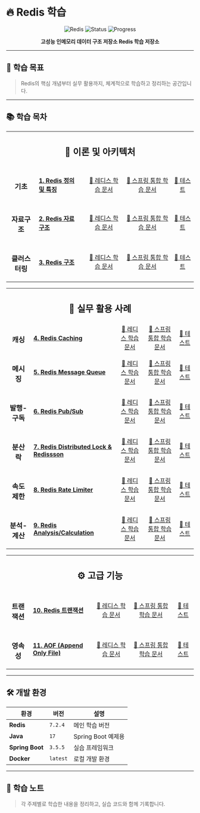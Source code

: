 # 🔥 Redis 학습

<div align="center">

![Redis](https://img.shields.io/badge/redis-%23DD0031.svg?style=for-the-badge&logo=redis&logoColor=white)
![Status](https://img.shields.io/badge/Status-Learning-brightgreen?style=for-the-badge)
![Progress](https://img.shields.io/badge/Progress-0%25-red?style=for-the-badge)

**고성능 인메모리 데이터 구조 저장소 Redis 학습 저장소**

</div>

---

## 🎯 학습 목표

> Redis의 핵심 개념부터 실무 활용까지, 체계적으로 학습하고 정리하는 공간입니다.

---

## 📚 학습 목차

<table>
  <tr>
    <td colspan="5" align="center">
      <h2>📐 이론 및 아키텍처</h2>
    </td>
  </tr>
  <tr>
    <td align="center">
      <h3> 기초</h3>
    </td>
    <td>
      <h4><a href="#1-redis-정의-및-특징">1. Redis 정의 및 특징</a></h4>
    </td>
    <td align="center">
      <a href="./src/main/java/studying/redis/_01_definition/redis-core.md">📖 레디스 학습 문서</a>
    </td>
    <td align="center">
      <a href="./src/main/java/studying/redis/_01_definition/redis-spring-integration.md">📖 스프링 통합 학습 문서</a>
    </td>
    <td align="center">
      <a href="./src/test/java/studying/redis/_01_definition/RedisConnectionFactoryTest.java">🧪 테스트</a>
    </td>
  </tr>
  <tr>
    <td align="center">
      <h3>자료구조</h3>
    </td>
    <td>
      <h4><a href="#2-redis-자료-구조">2. Redis 자료 구조</a></h4>
    </td>
    <td align="center">
      <a href="./src/main/java/studying/redis/_02_datatype/redis-core.md">📖 레디스 학습 문서</a>
    </td>
    <td align="center">
      <a href="./src/main/java/studying/redis/_02_datatype/redis-spring-integration.md">📖 스프링 통합 학습 문서</a>
    </td>
    <td align="center">
      <a href="./src/test/java/studying/redis//RedisConnectionFactoryTest.java">🧪 테스트</a>
    </td>
  </tr>
  <tr>
    <td align="center">
      <h3>클러스터링</h3>
    </td>
    <td>
      <h4><a href="#3-redis-구조">3. Redis 구조</a></h4>
    </td>
    <td align="center">
      <a href="./src/main/java/studying/redis/_02_datatype/redis-core.md">📖 레디스 학습 문서</a>
    </td>
    <td align="center">
      <a href="./src/main/java/studying/redis/_02_datatype/redis-spring-integration.md">📖 스프링 통합 학습 문서</a>
    </td>
    <td align="center">
      <a href="./src/test/java/studying/redis//RedisConnectionFactoryTest.java">🧪 테스트</a>
    </td>
  </tr>
</table>

<table>
  <tr>
    <td colspan="5" align="center">
      <h2>💼 실무 활용 사례</h2>
    </td>
  </tr>
  <tr>
    <td align="center">
      <h3>캐싱</h3>
    </td>
    <td>
      <h4><a href="#4-redis-캐시-활용-사례">4. Redis Caching</a></h4>
    </td>
    <td align="center">
      <a href="./src/main/java/studying/redis/_02_datatype/redis-core.md">📖 레디스 학습 문서</a>
    </td>
    <td align="center">
      <a href="./src/main/java/studying/redis/_02_datatype/redis-spring-integration.md">📖 스프링 통합 학습 문서</a>
    </td>
    <td align="center">
      <a href="./src/test/java/studying/redis//RedisConnectionFactoryTest.java">🧪 테스트</a>
    </td>
  </tr>
  <tr>
    <td align="center">
      <h3>메시징</h3>
    </td>
    <td>
      <h4><a href="#5-redis-메시지-큐-활용-사례">5. Redis Message Queue</a></h4>
    </td>
    <td align="center">
      <a href="./src/main/java/studying/redis/_02_datatype/redis-core.md">📖 레디스 학습 문서</a>
    </td>
    <td align="center">
      <a href="./src/main/java/studying/redis/_02_datatype/redis-spring-integration.md">📖 스프링 통합 학습 문서</a>
    </td>
    <td align="center">
      <a href="./src/test/java/studying/redis//RedisConnectionFactoryTest.java">🧪 테스트</a>
    </td>
  </tr>
  <tr>
    <td align="center">
      <h3>발행-구독 </h3>
    </td>
    <td>
      <h4><a href="#6-redis-pub-sub-활용-사례">6. Redis Pub/Sub</a></h4>
    </td>
    <td align="center">
      <a href="./src/main/java/studying/redis/_02_datatype/redis-core.md">📖 레디스 학습 문서</a>
    </td>
    <td align="center">
      <a href="./src/main/java/studying/redis/_02_datatype/redis-spring-integration.md">📖 스프링 통합 학습 문서</a>
    </td>
    <td align="center">
      <a href="./src/test/java/studying/redis//RedisConnectionFactoryTest.java">🧪 테스트</a>
    </td>
  </tr>
  <tr>
    <td align="center">
      <h3>분산락</h3>
    </td>
    <td>
      <h4><a href="#7-redis-분산락-활용-사례">7. Redis Distributed Lock & Redissson</a></h4>
    </td>
    <td align="center">
      <a href="./src/main/java/studying/redis/_02_datatype/redis-core.md">📖 레디스 학습 문서</a>
    </td>
    <td align="center">
      <a href="./src/main/java/studying/redis/_02_datatype/redis-spring-integration.md">📖 스프링 통합 학습 문서</a>
    </td>
    <td align="center">
      <a href="./src/test/java/studying/redis//RedisConnectionFactoryTest.java">🧪 테스트</a>
    </td>
  </tr>
  <tr>
    <td align="center">
      <h3>속도제한</h3>
    </td>
    <td>
      <h4><a href="#8-redis-RateLimiter--활용-사례">8. Redis Rate Limiter</a></h4>
    </td>
    <td align="center">
      <a href="./src/main/java/studying/redis/_02_datatype/redis-core.md">📖 레디스 학습 문서</a>
    </td>
    <td align="center">
      <a href="./src/main/java/studying/redis/_02_datatype/redis-spring-integration.md">📖 스프링 통합 학습 문서</a>
    </td>
    <td align="center">
      <a href="./src/test/java/studying/redis//RedisConnectionFactoryTest.java">🧪 테스트</a>
    </td>
  </tr>
  <tr>
    <td align="center">
      <h3>분석-계산</h3>
    </td>
    <td>
      <h4><a href="#9-redis-분석-계산-활용-사례">9. Redis Analysis/Calculation</a></h4>
    </td>
    <td align="center">
      <a href="./src/main/java/studying/redis/_02_datatype/redis-core.md">📖 레디스 학습 문서</a>
    </td>
    <td align="center">
      <a href="./src/main/java/studying/redis/_02_datatype/redis-spring-integration.md">📖 스프링 통합 학습 문서</a>
    </td>
    <td align="center">
      <a href="./src/test/java/studying/redis//RedisConnectionFactoryTest.java">🧪 테스트</a>
    </td>
  </tr>
</table>

<table>
  <tr>
    <td colspan="5" align="center">
      <h2>⚙️ 고급 기능</h2>
    </td>
  </tr>
  <tr>
    <td align="center">
      <h3>트랜잭션</h3>
    </td>
    <td>
      <h4><a href="#10-redis-트랜잭션">10. Redis 트랜잭션</a></h4>
    </td>
    <td align="center">
      <a href="./src/main/java/studying/redis/_02_datatype/redis-core.md">📖 레디스 학습 문서</a>
    </td>
    <td align="center">
      <a href="./src/main/java/studying/redis/_02_datatype/redis-spring-integration.md">📖 스프링 통합 학습 문서</a>
    </td>
    <td align="center">
      <a href="./src/test/java/studying/redis//RedisConnectionFactoryTest.java">🧪 테스트</a>
    </td>
  </tr>
  <tr>
    <td align="center">
      <h3>영속성</h3>
    </td>
    <td>
      <h4><a href="#11-aof-append-only-file">11. AOF (Append Only File)</a></h4>
    </td>
    <td align="center">
      <a href="./src/main/java/studying/redis/_02_datatype/redis-core.md">📖 레디스 학습 문서</a>
    </td>
    <td align="center">
      <a href="./src/main/java/studying/redis/_02_datatype/redis-spring-integration.md">📖 스프링 통합 학습 문서</a>
    </td>
    <td align="center">
      <a href="./src/test/java/studying/redis//RedisConnectionFactoryTest.java">🧪 테스트</a>
    </td>
  </tr>
</table>

---

## 🛠️ 개발 환경

<div align="center">

| 환경              | 버전       | 설명              |
|-----------------|----------|-----------------|
| **Redis**       | `7.2.4`  | 메인 학습 버전        |
| **Java**        | `17`     | Spring Boot 예제용 |
| **Spring Boot** | `3.5.5`  | 실습 프레임워크        |
| **Docker**      | `latest` | 로컬 개발 환경        |

</div>

---

## 📝 학습 노트

> 각 주제별로 학습한 내용을 정리하고, 실습 코드와 함께 기록합니다.